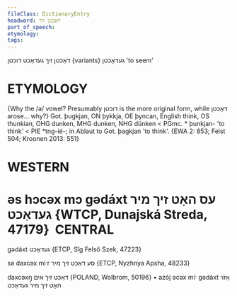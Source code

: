 ```yaml
---
fileClass: DictionaryEntry
headword: דאַכטן זיך
part_of_speech: 
etymology: 
tags: 
---
```

דאַכטן זיך
געדאַכט
דוכטן {variants}
געדאָכטן
'to seem'

ETYMOLOGY
===========
{Why the /a/ vowel? Presumably דוכטן is the more original form, while דאַכטן arose... why?}
Got. þugkjan, ON þykkja, OE þyncan, English think, OS thunkian, OHG dunken, MHG dunken, NHG dünken < PGmc. * þunkjan- 'to think' < PIE *tng-ié-; in Ablaut to Got. þagkjan 'to think'. 
{EWA 2: 853; Feist 504; Kroonen 2013: 551}

WESTERN
========

əs hɔcəx mɔ gədáxt עס האָט זיך מיר געדאַכט  {WTCP, Dunajská Streda, 47179}
 CENTRAL
========

gədáxt געדאַכט {ETCP, Sîg Felső Szek, 47223}

sə daxcəx miˑr סע דאַכט זיך מיר {ETCP, Nyzhnya Apsha, 48233}

daxcəxŋ̩ דאַכט זיך אים {POLAND, Wolbrom, 50196}
	•	azój əcəx miˑ gədáxt אַזוי האָט זיך מיר געדאַכט